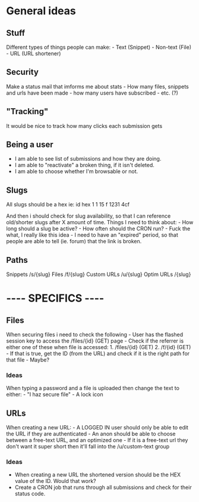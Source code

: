 # General ideas
## Stuff
Different types of things people can make:
	- Text (Snippet)
	- Non-text (File)
	- URL (URL shortener)
	
## Security
Make a status mail that imforms me about stats
	- How many files, snippets and urls have been made
	- how many users have subscribed 
	- etc. (?)
	
## "Tracking"
It would be nice to track how many clicks each submission gets
	
## Being a user
- I am able to see list of submissions and how they are doing.
- I am able to "reactivate" a broken thing, if it isn't deleted.
- I am able to choose whether I'm browsable or not.

## Slugs
All slugs should be a hex ie: 
	id      hex
	1       1
	15      f
	1231    4cf
	
And then i should check for slug availability, so that I can reference old/shorter slugs after X amount of time.
Things I need to think about:
	- How long should a slug be active?
	- How often should the CRON run? 
	- Fuck the what, I really like this idea
	- I need to have an "expired" period, so that people are able to tell (ie. forum) that the link is broken.
	
## Paths
Snippets    /s/{slug}
Files       /f/{slug}
Custom URLs /u/{slug}
Optim URLs  /{slug}

# ---- SPECIFICS ----
## Files
When securing files i need to check the following
	- User has the flashed session key to access the /files/{id} (GET) page
	- Check if the referrer is either one of these when file is accessed:
		1. /files/{id} (GET)
		2. /f/{id} (GET)
	- If that is true, get the ID (from the URL) and check if it is the right path for that file
		- Maybe?

### Ideas
When typing a password and a file is uploaded then change the text to either:
	- "I haz secure file"
	- A lock icon
	
## URLs
When creating a new URL:
	- A LOGGED IN user should only be able to edit the URL if they are authenticated
	- An anon should be able to choose between a free-text URL, and an optimized one
		- If it is a free-text url they don't want it super short then it'll fall into the /u/custom-text group
	
### Ideas
- When creating a new URL the shortened version should be the HEX value of the ID. Would that work?
- Create a CRON job that runs through all submissions and check for their status code.


